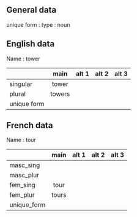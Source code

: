 ## General data

unique form :
type : noun

## English data

Name : tower

|             |  main  | alt 1 | alt 2 | alt 3 |
| :---------- | :----: | :---: | :---: | ----- |
| singular    | tower  |       |       |       |
| plural      | towers |       |       |       |
| unique form |        |       |       |       |

## French data

Name : tour

|             | main  | alt 1 | alt 2 | alt 3 |
| :---------- | :---: | :---: | :---: | :---: |
| masc_sing   |       |       |       |       |
| masc_plur   |       |       |       |       |
| fem_sing    | tour  |       |       |       |
| fem_plur    | tours |       |       |       |
| unique_form |       |       |       |       |


